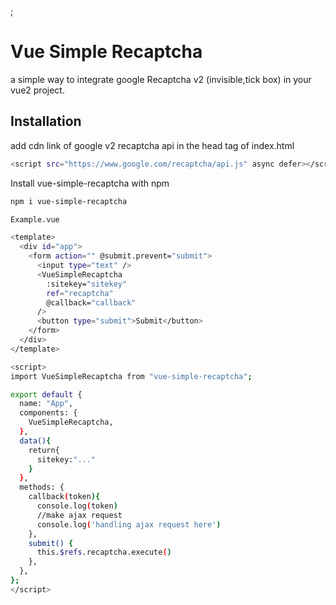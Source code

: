 ;
# Vue Simple Recaptcha

a simple way to integrate google Recaptcha v2 (invisible,tick box) in your vue2 project.





## Installation

add cdn link of google v2 recaptcha api in the head tag of index.html

```bash
<script src="https://www.google.com/recaptcha/api.js" async defer></script>
```

Install vue-simple-recaptcha with npm

```bash
npm i vue-simple-recaptcha
```

```bash
Example.vue

<template>
  <div id="app">
    <form action="" @submit.prevent="submit">
      <input type="text" />
      <VueSimpleRecaptcha
        :sitekey="sitekey"
        ref="recaptcha"
        @callback="callback"
      />
      <button type="submit">Submit</button>
    </form>
  </div>
</template>

<script>
import VueSimpleRecaptcha from "vue-simple-recaptcha";

export default {
  name: "App",
  components: {
    VueSimpleRecaptcha,
  },
  data(){
    return{
      sitekey:"..."
    }
  },
  methods: {
    callback(token){
      console.log(token)
      //make ajax request
      console.log('handling ajax request here')
    },
    submit() {
      this.$refs.recaptcha.execute()
    },
  },
};
</script>
```

